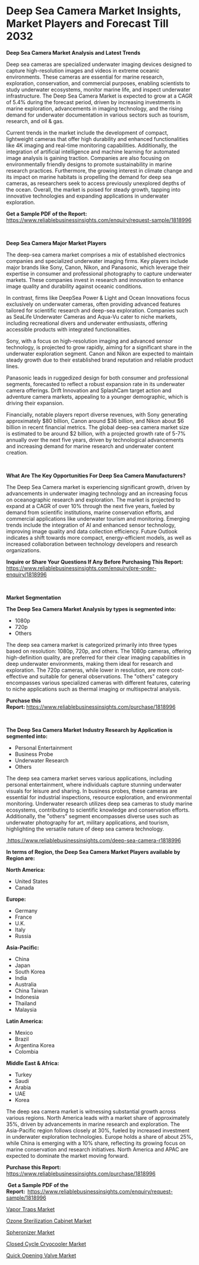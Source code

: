 <p><h1>Deep Sea Camera Market Insights, Market Players and Forecast Till 2032</h1></p><p><strong>Deep Sea Camera Market Analysis and Latest Trends</strong></p>
<p><p>Deep sea cameras are specialized underwater imaging devices designed to capture high-resolution images and videos in extreme oceanic environments. These cameras are essential for marine research, exploration, conservation, and commercial purposes, enabling scientists to study underwater ecosystems, monitor marine life, and inspect underwater infrastructure. The Deep Sea Camera Market is expected to grow at a CAGR of 5.4% during the forecast period, driven by increasing investments in marine exploration, advancements in imaging technology, and the rising demand for underwater documentation in various sectors such as tourism, research, and oil & gas.</p><p>Current trends in the market include the development of compact, lightweight cameras that offer high durability and enhanced functionalities like 4K imaging and real-time monitoring capabilities. Additionally, the integration of artificial intelligence and machine learning for automated image analysis is gaining traction. Companies are also focusing on environmentally friendly designs to promote sustainability in marine research practices. Furthermore, the growing interest in climate change and its impact on marine habitats is propelling the demand for deep sea cameras, as researchers seek to access previously unexplored depths of the ocean. Overall, the market is poised for steady growth, tapping into innovative technologies and expanding applications in underwater exploration.</p></p>
<p><strong>Get a Sample PDF of the Report:&nbsp;</strong> <a href="https://www.reliablebusinessinsights.com/enquiry/request-sample/1818996?utm_campaign=1119&utm_medium=2&utm_source=Github&utm_content=ia&utm_term=18022025&utm_id=deep-sea-camera">https://www.reliablebusinessinsights.com/enquiry/request-sample/1818996</a></p>
<p>&nbsp;</p>
<p><strong>Deep Sea Camera Major Market Players</strong></p>
<p><p>The deep-sea camera market comprises a mix of established electronics companies and specialized underwater imaging firms. Key players include major brands like Sony, Canon, Nikon, and Panasonic, which leverage their expertise in consumer and professional photography to capture underwater markets. These companies invest in research and innovation to enhance image quality and durability against oceanic conditions.</p><p>In contrast, firms like DeepSea Power & Light and Ocean Innovations focus exclusively on underwater cameras, often providing advanced features tailored for scientific research and deep-sea exploration. Companies such as SeaLife Underwater Cameras and Aqua-Vu cater to niche markets, including recreational divers and underwater enthusiasts, offering accessible products with integrated functionalities.</p><p>Sony, with a focus on high-resolution imaging and advanced sensor technology, is projected to grow rapidly, aiming for a significant share in the underwater exploration segment. Canon and Nikon are expected to maintain steady growth due to their established brand reputation and reliable product lines.</p><p>Panasonic leads in ruggedized design for both consumer and professional segments, forecasted to reflect a robust expansion rate in its underwater camera offerings. Drift Innovation and SplashCam target action and adventure camera markets, appealing to a younger demographic, which is driving their expansion.</p><p>Financially, notable players report diverse revenues, with Sony generating approximately $80 billion, Canon around $36 billion, and Nikon about $6 billion in recent financial metrics. The global deep-sea camera market size is estimated to be around $2 billion, with a projected growth rate of 5-7% annually over the next five years, driven by technological advancements and increasing demand for marine research and underwater content creation.</p></p>
<p>&nbsp;</p>
<p><strong>What Are The Key Opportunities For Deep Sea Camera Manufacturers?</strong></p>
<p><p>The Deep Sea Camera market is experiencing significant growth, driven by advancements in underwater imaging technology and an increasing focus on oceanographic research and exploration. The market is projected to expand at a CAGR of over 10% through the next five years, fueled by demand from scientific institutions, marine conservation efforts, and commercial applications like underwater tourism and monitoring. Emerging trends include the integration of AI and enhanced sensor technology, improving image quality and data collection efficiency. Future Outlook indicates a shift towards more compact, energy-efficient models, as well as increased collaboration between technology developers and research organizations.</p></p>
<p><strong>Inquire or Share Your Questions If Any Before Purchasing This Report:</strong> <a href="https://www.reliablebusinessinsights.com/enquiry/pre-order-enquiry/1818996?utm_campaign=1119&utm_medium=2&utm_source=Github&utm_content=ia&utm_term=18022025&utm_id=deep-sea-camera">https://www.reliablebusinessinsights.com/enquiry/pre-order-enquiry/1818996</a></p>
<p>&nbsp;</p>
<p><strong>Market Segmentation</strong></p>
<p><strong>The Deep Sea Camera Market Analysis by types is segmented into:</strong></p>
<p><ul><li>1080p</li><li>720p</li><li>Others</li></ul></p>
<p><p>The deep sea camera market is categorized primarily into three types based on resolution: 1080p, 720p, and others. The 1080p cameras, offering high-definition quality, are preferred for their clear imaging capabilities in deep underwater environments, making them ideal for research and exploration. The 720p cameras, while lower in resolution, are more cost-effective and suitable for general observations. The "others" category encompasses various specialized cameras with different features, catering to niche applications such as thermal imaging or multispectral analysis.</p></p>
<p><strong>Purchase this Report:&nbsp;</strong><a href="https://www.reliablebusinessinsights.com/purchase/1818996?utm_campaign=1119&utm_medium=2&utm_source=Github&utm_content=ia&utm_term=18022025&utm_id=deep-sea-camera">https://www.reliablebusinessinsights.com/purchase/1818996</a></p>
<p>&nbsp;</p>
<p><strong>The Deep Sea Camera Market Industry Research by Application is segmented into:</strong></p>
<p><ul><li>Personal Entertainment</li><li>Business Probe</li><li>Underwater Research</li><li>Others</li></ul></p>
<p><p>The deep sea camera market serves various applications, including personal entertainment, where individuals capture stunning underwater visuals for leisure and sharing. In business probes, these cameras are essential for industrial inspections, resource exploration, and environmental monitoring. Underwater research utilizes deep sea cameras to study marine ecosystems, contributing to scientific knowledge and conservation efforts. Additionally, the "others" segment encompasses diverse uses such as underwater photography for art, military applications, and tourism, highlighting the versatile nature of deep sea camera technology.</p></p>
<p><a href="https://www.reliablebusinessinsights.com/deep-sea-camera-r1818996?utm_campaign=1119&utm_medium=2&utm_source=Github&utm_content=ia&utm_term=18022025&utm_id=deep-sea-camera">&nbsp;https://www.reliablebusinessinsights.com/deep-sea-camera-r1818996</a></p>
<p><strong>In terms of Region, the Deep Sea Camera Market Players available by Region are:</strong></p>
<p>
    <p> <strong> North America: </strong>
        <ul>
            <li>United States</li>
            <li>Canada</li>
        </ul>
        </p> 
    <p> <strong> Europe: </strong>
        <ul>
            <li>Germany</li>
            <li>France</li>
            <li>U.K.</li>
            <li>Italy</li>
            <li>Russia</li>
        </ul>
        </p> 
    <p> <strong> Asia-Pacific: </strong>
        <ul>
            <li>China</li>
            <li>Japan</li>
            <li>South Korea</li>
            <li>India</li>
            <li>Australia</li>
            <li>China Taiwan</li>
            <li>Indonesia</li>
            <li>Thailand</li>
            <li>Malaysia</li>
        </ul>
        </p> 
    <p> <strong> Latin America: </strong>
        <ul>
            <li>Mexico</li>
            <li>Brazil</li>
            <li>Argentina Korea</li>
            <li>Colombia</li>
        </ul>
        </p> 
    <p> <strong> Middle East & Africa: </strong>
        <ul>
            <li>Turkey</li>
            <li>Saudi</li>
            <li>Arabia</li>
            <li>UAE</li>
            <li>Korea</li>
        </ul>
    </p>
    </p>
<p><p>The deep sea camera market is witnessing substantial growth across various regions. North America leads with a market share of approximately 35%, driven by advancements in marine research and exploration. The Asia-Pacific region follows closely at 30%, fueled by increased investment in underwater exploration technologies. Europe holds a share of about 25%, while China is emerging with a 10% share, reflecting its growing focus on marine conservation and research initiatives. North America and APAC are expected to dominate the market moving forward.</p></p>
<p><strong>Purchase this Report: </strong><a href="https://www.reliablebusinessinsights.com/purchase/1818996?utm_campaign=1119&utm_medium=2&utm_source=Github&utm_content=ia&utm_term=18022025&utm_id=deep-sea-camera">https://www.reliablebusinessinsights.com/purchase/1818996</a></p>
<p>&nbsp;<strong>Get a Sample PDF of the Report:&nbsp;&nbsp;</strong><a href="https://www.reliablebusinessinsights.com/enquiry/request-sample/1818996?utm_campaign=1119&utm_medium=2&utm_source=Github&utm_content=ia&utm_term=18022025&utm_id=deep-sea-camera">https://www.reliablebusinessinsights.com/enquiry/request-sample/1818996</a></p>
<p><strong></strong></p>
<p><p><a href="https://github.com/azorrotutus/Market-Research-Report-List-1/blob/main/vapor-traps-market.md?utm_campaign=1119&utm_medium=2&utm_source=Github&utm_content=ia&utm_term=18022025&utm_id=deep-sea-camera">Vapor Traps Market</a></p><p><a href="https://github.com/balapopepi/Market-Research-Report-List-1/blob/main/ozone-sterilization-cabinet-market.md?utm_campaign=1119&utm_medium=2&utm_source=Github&utm_content=ia&utm_term=18022025&utm_id=deep-sea-camera">Ozone Sterilization Cabinet Market</a></p><p><a href="https://github.com/lynlynyusay/Market-Research-Report-List-1/blob/main/spheronizer-market.md?utm_campaign=1119&utm_medium=2&utm_source=Github&utm_content=ia&utm_term=18022025&utm_id=deep-sea-camera">Spheronizer Market</a></p><p><a href="https://github.com/spoorsusama/Market-Research-Report-List-1/blob/main/closed-cycle-cryocooler-market.md?utm_campaign=1119&utm_medium=2&utm_source=Github&utm_content=ia&utm_term=18022025&utm_id=deep-sea-camera">Closed Cycle Cryocooler Market</a></p><p><a href="https://github.com/tandiapannas/Market-Research-Report-List-1/blob/main/quick-opening-valve-market.md?utm_campaign=1119&utm_medium=2&utm_source=Github&utm_content=ia&utm_term=18022025&utm_id=deep-sea-camera">Quick Opening Valve Market</a></p></p>